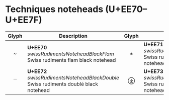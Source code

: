 Techniques noteheads (U+EE70–U+EE7F)
====================================

| **Glyph** | **Description** | **Glyph** | **Description**
| :-------: | --------------- | :-------: | ---------------
|<span class="bravura_large">&#xee70;</span> | **U+EE70**<br/>*swissRudimentsNoteheadBlackFlam*<br/>Swiss rudiments flam black notehead | <span class="bravura_large">&#xee71;</span> | **U+EE71**<br/>*swissRudimentsNoteheadHalfFlam*<br/>Swiss rudiments flam half (minim) notehead
|<span class="bravura_large">&#xee72;</span> | **U+EE72**<br/>*swissRudimentsNoteheadBlackDouble*<br/>Swiss rudiments doublé black notehead | <span class="bravura_large">&#xee73;</span> | **U+EE73**<br/>*swissRudimentsNoteheadHalfDouble*<br/>Swiss rudiments doublé half (minim) notehead